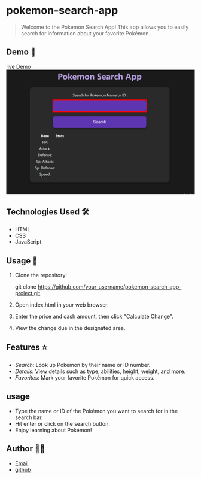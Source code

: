 # pokemon-search-app

>Welcome to the Pokémon Search App! This app allows you to easily search for information about your favorite Pokémon.

## Demo 📸
[live Demo]( https://nooria150.github.io/pokemon-search-app/ )
![live](/images/Capture5.PNG)

## Technologies Used 🛠️

- HTML
- CSS
- JavaScript

## Usage 🎯

1. Clone the repository:

    git clone https://github.com/your-username/pokemon-search-app-project.git
  
2. Open index.html in your web browser.

3. Enter the price and cash amount, then click "Calculate Change".

4. View the change due in the designated area.

## Features ⭐

- *Search*: Look up Pokémon by their name or ID number.
- *Details*: View details such as type, abilities, height, weight, and more.
- *Favorites*: Mark your favorite Pokémon for quick access.

## usage 
   - Type the name or ID of the Pokémon you want to search for in the search bar.
   - Hit enter or click on the search button.
   - Enjoy learning about Pokémon!

## Author 👩‍💻

- [Email](nooriamangal@gmail.com)
- [github](https://github.com/Nooria150)
